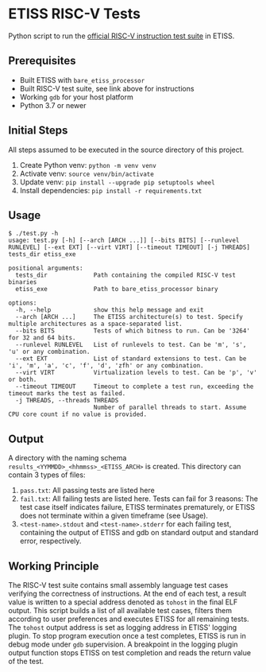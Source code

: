 # ETISS RISC-V Tests

Python script to run the [official RISC-V instruction test suite](https://github.com/riscv-software-src/riscv-tests) in ETISS.

## Prerequisites

- Built ETISS with `bare_etiss_processor`
- Built RISC-V test suite, see link above for instructions
- Working `gdb` for your host platform
- Python 3.7 or newer

## Initial Steps
All steps assumed to be executed in the source directory of this project.

1) Create Python venv: `python -m venv venv`
2) Activate venv: `source venv/bin/activate`
3) Update venv: `pip install --upgrade pip setuptools wheel`
4) Install dependencies: `pip install -r requirements.txt`

## Usage

```
$ ./test.py -h
usage: test.py [-h] [--arch [ARCH ...]] [--bits BITS] [--runlevel RUNLEVEL] [--ext EXT] [--virt VIRT] [--timeout TIMEOUT] [-j THREADS] tests_dir etiss_exe

positional arguments:
  tests_dir             Path containing the compiled RISC-V test binaries
  etiss_exe             Path to bare_etiss_processor binary

options:
  -h, --help            show this help message and exit
  --arch [ARCH ...]     The ETISS architecture(s) to test. Specify multiple architectures as a space-separated list.
  --bits BITS           Tests of which bitness to run. Can be '3264' for 32 and 64 bits.
  --runlevel RUNLEVEL   List of runlevels to test. Can be 'm', 's', 'u' or any combination.
  --ext EXT             List of standard extensions to test. Can be 'i', 'm', 'a', 'c', 'f', 'd', 'zfh' or any combination.
  --virt VIRT           Virtualization levels to test. Can be 'p', 'v' or both.
  --timeout TIMEOUT     Timeout to complete a test run, exceeding the timeout marks the test as failed.
  -j THREADS, --threads THREADS
                        Number of parallel threads to start. Assume CPU core count if no value is provided.
```

## Output
A directory with the naming schema `results_<YYMMDD>_<hhmmss>_<ETISS_ARCH>` is created. This directory can contain 3 types of files:
1) `pass.txt`: All passing tests are listed here
2) `fail.txt`: All failing tests are listed here. Tests can fail for 3 reasons: The test case itself indicates failure, ETISS terminates prematurely, or ETISS does not terminate within a given timeframe (see Usage).
3) `<test-name>.stdout` and `<test-name>.stderr` for each failing test, containing the output of ETISS and gdb on standard output and standard error, respectively.

## Working Principle
The RISC-V test suite contains small assembly language test cases verifying the correctness of instructions. At the end of each test, a result value is written to a special address denoted as `tohost` in the final ELF output. This script builds a list of all available test cases, filters them according to user preferences and executes ETISS for all remaining tests. The `tohost` output address is set as logging address in ETISS' logging plugin. To stop program execution once a test completes, ETISS is run in debug mode under `gdb` supervision. A breakpoint in the logging plugin output function stops ETISS on test completion and reads the return value of the test.
